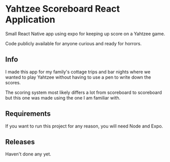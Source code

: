 # Yahtzee Scoreboard React Application
Small React Native app using expo for keeping up score on a Yahtzee game.

Code publicly available for anyone curious and ready for horrors.

## Info
I made this app for my family's cottage trips and bar nights where we wanted to play Yahtzee without having to use a pen to write down the scores.

The scoring system most likely differs a lot from scoreboard to scoreboard but this one was made using the one I am familiar with.

## Requirements
If you want to run this project for any reason, you will need Node and Expo.

## Releases
Haven't done any yet.
